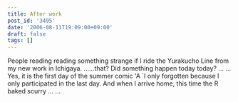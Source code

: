 ```yaml
---
title: After work
post_id: '3495'
date: '2006-08-11T19:09:00+09:00'
draft: false
tags: []
---
```


People reading reading something strange if I ride the Yurakucho Line from my new work in Ichigaya. ……that? Did something happen today today? ... ... Yes, it is the first day of the summer comic 'A `I only forgotten because I only participated in the last day. And when I arrive home, this time the R baked scurry ... ...